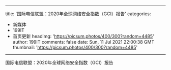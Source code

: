 
---
title: '国际电信联盟：2020年全球网络安全指数（GCI）报告'
categories: 
 - 新媒体
 - 199IT
 - 首页更新
headimg: 'https://picsum.photos/400/300?random=4485'
author: 199IT
comments: false
date: Sun, 11 Jul 2021 22:00:38 GMT
thumbnail: 'https://picsum.photos/400/300?random=4485'
---

<div>   
国际电信联盟：2020年全球网络安全指数（GCI）报告  
</div>
            